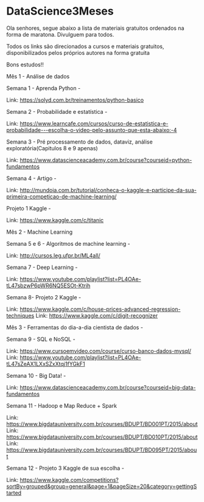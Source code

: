 # DataScience3Meses

Ola senhores, segue abaixo a lista de materiais gratuitos ordenados na forma de maratona. Divulguem para todos.

Todos os links são direcionados a cursos e materiais gratuitos, disponibilizados pelos próprios autores na forma gratuita 

Bons estudos!!

Mês 1 - Análise de dados

Semana 1 - Aprenda Python - 

Link: https://solyd.com.br/treinamentos/python-basico
        
Semana 2 - Probabilidade e estatística -

Link: https://www.learncafe.com/cursos/curso-de-estatistica-e-probabilidade---escolha-o-video-pelo-assunto-que-esta-abaixo:-4
    
Semana 3 - Pré processamento de dados, dataviz, análise exploratória(Capitulos 8 e 9 apenas)

Link: https://www.datascienceacademy.com.br/course?courseid=python-fundamentos

Semana 4 - Artigo - 

Link: http://mundoia.com.br/tutorial/conheca-o-kaggle-e-participe-da-sua-primeira-competicao-de-machine-learning/ 

Projeto 1 Kaggle - 

Link: https://www.kaggle.com/c/titanic

Mês 2 - Machine Learning

Semana 5 e 6 - Algoritmos de machine learning - 

Link: http://cursos.leg.ufpr.br/ML4all/
        
Semana 7 - Deep Learning - 

Link: https://www.youtube.com/playlist?list=PL4OAe-tL47sbzwP6pWR6NQ5ESOt-Ktrih

Semana 8- Projeto 2 Kaggle -

Link: https://www.kaggle.com/c/house-prices-advanced-regression-techniques
Link: https://www.kaggle.com/c/digit-recognizer

Mês 3 - Ferramentas do dia-a-dia cientista de dados - 

Semana 9 - SQL e NoSQL - 

Link: https://www.cursoemvideo.com/course/curso-banco-dados-mysql/ 
Link: https://www.youtube.com/playlist?list=PL4OAe-tL47sZeAX1LXxSZxXtqj1fYGkF1

Semana 10 - Big Data! - 

Link: https://www.datascienceacademy.com.br/course?courseid=big-data-fundamentos

Semana 11 - Hadoop e Map Reduce + Spark 

Link: https://www.bigdatauniversity.com.br/courses/BDUPT/BD001PT/2015/about 
Link: https://www.bigdatauniversity.com.br/courses/BDUPT/BD010PT/2015/about 
Link: https://www.bigdatauniversity.com.br/courses/BDUPT/BD095PT/2015/about

Semana 12 - Projeto 3 Kaggle de sua escolha - 

Link: https://www.kaggle.com/competitions?sortBy=grouped&group=general&page=1&pageSize=20&category=gettingStarted
